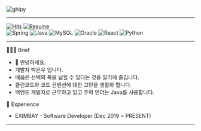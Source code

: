 ![ghipy](https://user-images.githubusercontent.com/50124623/210032601-e6e9eb8c-8cbf-4b3a-8257-932e39d5ae31.gif)

---

[![Hits](https://hits.seeyoufarm.com/api/count/incr/badge.svg?url=https%3A%2F%2Fgithub.com%2Fieunune&count_bg=%23707070&title_bg=%23000000&icon=digitalocean.svg&icon_color=%23E7E7E7&title=hits&edge_flat=false)](https://hits.seeyoufarm.com)
[![Resume](https://img.shields.io/badge/Resume-black?style=flat-square&logo=notion&Lists&logoColor=white)](https://ieunune.notion.site/c1233d4a3eed4342be8db3d8d2335c32)  
![Spring](https://img.shields.io/badge/-Spring-6DB33F?style=flat-square&logo=Spring&logoColor=white)
![Java](https://img.shields.io/badge/JAVA-007396?style=flat-squareelogo=java&logoColor=white)
![MySQL](https://img.shields.io/badge/MySQL-4479A1?style=flat-square&logo=MySQL&logoColor=fff)
![Oracle](https://img.shields.io/badge/oracle-F80000?style=flat-square&logo=oracle&logoColor=white)
![React](https://img.shields.io/badge/React-61DAFB?style=flat-square&logo=react&logoColor=black)
![Python](https://img.shields.io/badge/Python-3776AB?style=flat-square&logo=Python&logoColor=white)

---

💁🏻‍♂️ Brief
- 👋 안녕하세요.  
- 개발자 박은우 입니다.   
- 배움은 선택의 폭을 넓힐 수 있다는 것을 알기에 즐깁니다.  
- 클린코드와 코드 컨벤션에 대한 고민을 생활화 합니다.
- 백엔드 개발자로 근무하고 있고 주력 언어는 Java를 사용합니다.

💼 Experience
- EXIMBAY - Software Developer (Dec 2019 ~ PRESENT)
--- 
